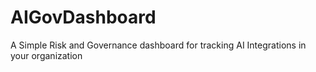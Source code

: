 # AIGovDashboard
A Simple Risk and Governance dashboard for tracking AI Integrations in your organization
